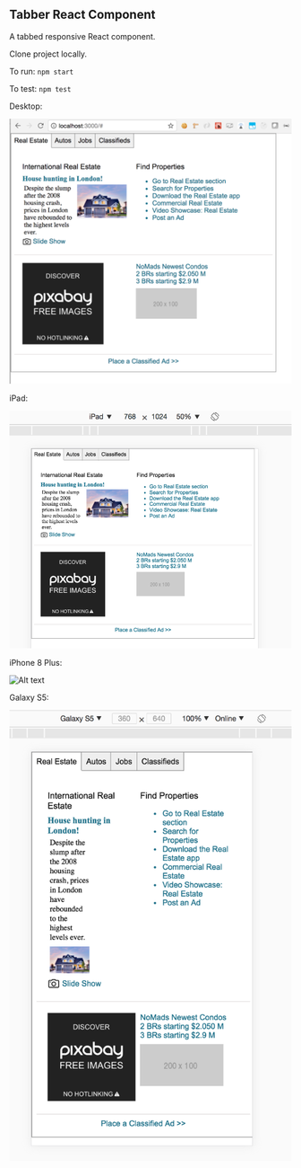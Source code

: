 ## Tabber React Component

A tabbed responsive React component.  

Clone project locally.  

To run: `npm start`  

To test: `npm test`  

Desktop:  

![Alt text](desktop.png?raw=true "desktop image")  

iPad:  

![Alt text](ipad.png?raw=true "ipad image")  

iPhone 8 Plus:  

![Alt text](iphoneplusIPhone8Plus.png?raw=true "iphone plus image")  

Galaxy S5:  

![Alt text](GalaxyS5.png?raw=true "Galaxy s5 image")  

